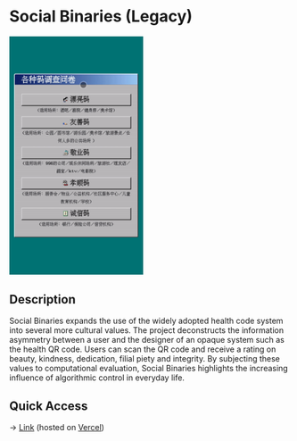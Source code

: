 # Social Binaries (Legacy)
<img src="./cover.gif" width="240"/>

## Description
Social Binaries expands the use of the widely adopted health code system into several more cultural values. The project deconstructs the information asymmetry between a user and the designer of an opaque system such as the health QR code. Users can scan the QR code and receive a rating on beauty, kindness, dedication, filial piety and integrity. By subjecting these values to computational evaluation, Social Binaries highlights the increasing influence of algorithmic control in everyday life. 

## Quick Access 
-> [Link](https://social-binaries-retro.vercel.app) (hosted on [Vercel](https://vercel.com))

